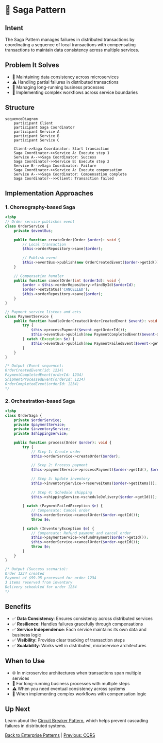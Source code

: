 # 🔄 Saga Pattern

## Intent

The Saga Pattern manages failures in distributed transactions by coordinating a sequence of local transactions with compensating transactions to maintain data consistency across multiple services.

## Problem It Solves

- 🔄 Maintaining data consistency across microservices
- ⚠️ Handling partial failures in distributed transactions
- 🔄 Managing long-running business processes
- 🧩 Implementing complex workflows across service boundaries

## Structure

```mermaid
sequenceDiagram
    participant Client
    participant Saga Coordinator
    participant Service A
    participant Service B
    participant Service C
    
    Client->>Saga Coordinator: Start transaction
    Saga Coordinator->>Service A: Execute step 1
    Service A-->>Saga Coordinator: Success
    Saga Coordinator->>Service B: Execute step 2
    Service B-->>Saga Coordinator: Failure
    Saga Coordinator->>Service A: Execute compensation
    Service A-->>Saga Coordinator: Compensation complete
    Saga Coordinator-->>Client: Transaction failed
```

## Implementation Approaches

### 1. Choreography-based Saga

```php
<?php
// Order service publishes event
class OrderService {
    private $eventBus;
    
    public function createOrder(Order $order): void {
        // Local transaction
        $this->orderRepository->save($order);
        
        // Publish event
        $this->eventBus->publish(new OrderCreatedEvent($order->getId()));
    }
    
    // Compensation handler
    public function cancelOrder(int $orderId): void {
        $order = $this->orderRepository->findById($orderId);
        $order->setStatus('CANCELLED');
        $this->orderRepository->save($order);
    }
}

// Payment service listens and acts
class PaymentService {
    public function handleOrderCreated(OrderCreatedEvent $event): void {
        try {
            $this->processPayment($event->getOrderId());
            $this->eventBus->publish(new PaymentCompletedEvent($event->getOrderId()));
        } catch (Exception $e) {
            $this->eventBus->publish(new PaymentFailedEvent($event->getOrderId()));
        }
    }
}

/* Output (Event sequence):
OrderCreatedEvent(id: 1234)
PaymentCompletedEvent(orderId: 1234)
ShipmentProcessedEvent(orderId: 1234)
OrderCompletedEvent(orderId: 1234)
*/
```

### 2. Orchestration-based Saga

```php
<?php
class OrderSaga {
    private $orderService;
    private $paymentService;
    private $inventoryService;
    private $shippingService;
    
    public function process(Order $order): void {
        try {
            // Step 1: Create order
            $this->orderService->createOrder($order);
            
            // Step 2: Process payment
            $this->paymentService->processPayment($order->getId(), $order->getTotal());
            
            // Step 3: Update inventory
            $this->inventoryService->reserveItems($order->getItems());
            
            // Step 4: Schedule shipping
            $this->shippingService->scheduleDelivery($order->getId());
            
        } catch (PaymentFailedException $e) {
            // Compensate: Cancel order
            $this->orderService->cancelOrder($order->getId());
            throw $e;
            
        } catch (InventoryException $e) {
            // Compensate: Refund payment and cancel order
            $this->paymentService->refundPayment($order->getId());
            $this->orderService->cancelOrder($order->getId());
            throw $e;
        }
    }
}

/* Output (Success scenario):
Order 1234 created
Payment of $99.95 processed for order 1234
3 items reserved from inventory
Delivery scheduled for order 1234
*/
```

## Benefits

- ✅ **Data Consistency**: Ensures consistency across distributed services
- ✅ **Resilience**: Handles failures gracefully through compensations
- ✅ **Service Independence**: Each service maintains its own data and business logic
- ✅ **Visibility**: Provides clear tracking of transaction steps
- ✅ **Scalability**: Works well in distributed, microservice architectures

## When to Use

- 🌐 In microservice architectures when transactions span multiple services
- 🔄 For long-running business processes with multiple steps
- ⚠️ When you need eventual consistency across systems
- 🧩 When implementing complex workflows with compensation logic

## Up Next

Learn about the [Circuit Breaker Pattern](./13-circuit-breaker.md), which helps prevent cascading failures in distributed systems.

[Back to Enterprise Patterns](./README.md) | [Previous: CQRS](./08-cqrs.md)
